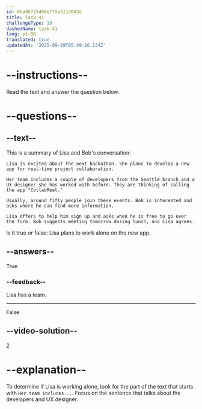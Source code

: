 ```yaml
---
id: 66a96725d88e7f5a511d043d
title: Task 41
challengeType: 19
dashedName: task-41
lang: pt-BR
translated: true
updatedAt: '2025-09-29T05:49:16.134Z'
---
```


<!-- READING -->

# --instructions--

Read the text and answer the question below.

# --questions--

## --text--

This is a summary of Lisa and Bob's conversation:

`Lisa is excited about the next hackathon. She plans to develop a new app for real-time project collaboration.`

`Her team includes a couple of developers from the Seattle branch and a UX designer she has worked with before. They are thinking of calling the app "CollabReal."`

`Usually, around fifty people join these events. Bob is interested and asks where he can find more information.`

`Lisa offers to help him sign up and asks when he is free to go over the form. Bob suggests meeting tomorrow during lunch, and Lisa agrees.`

Is it true or false: Lisa plans to work alone on the new app.

## --answers--

True

### --feedback--

Lisa has a team.

---

False

## --video-solution--

2

# --explanation--

To determine if Lisa is working alone, look for the part of the text that starts with `Her team includes...`. Focus on the sentence that talks about the developers and UX designer.
